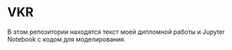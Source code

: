 # VKR
В этом репозитории находятся текст моей дипломной работы и Jupyter Notebook с кодом для моделирования.
